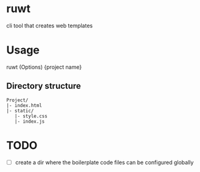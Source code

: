 # ruwt
cli tool that creates web templates

# Usage
ruwt (Options) {project name}

## Directory structure
```
Project/
|- index.html
|- static/
   |- style.css
   |- index.js
```
# TODO
- [ ] create a dir where the boilerplate code files can be configured globally

